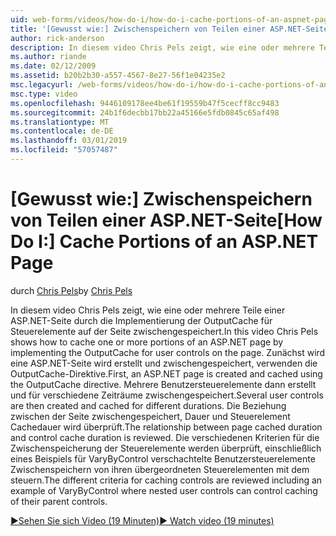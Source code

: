 ```yaml
---
uid: web-forms/videos/how-do-i/how-do-i-cache-portions-of-an-aspnet-page
title: '[Gewusst wie:] Zwischenspeichern von Teilen einer ASP.NET-Seite | Microsoft-Dokumentation'
author: rick-anderson
description: In diesem video Chris Pels zeigt, wie eine oder mehrere Teile einer ASP.NET-Seite durch die Implementierung der OutputCache für Steuerelemente auf der Seite zwischengespeichert. Zunächst wird ein...
ms.author: riande
ms.date: 02/12/2009
ms.assetid: b20b2b30-a557-4567-8e27-56f1e04235e2
msc.legacyurl: /web-forms/videos/how-do-i/how-do-i-cache-portions-of-an-aspnet-page
msc.type: video
ms.openlocfilehash: 9446109178ee4be61f19559b47f5cecff8cc9483
ms.sourcegitcommit: 24b1f6decbb17bb22a45166e5fdb0845c65af498
ms.translationtype: MT
ms.contentlocale: de-DE
ms.lasthandoff: 03/01/2019
ms.locfileid: "57057487"
---
```

<a name="how-do-i-cache-portions-of-an-aspnet-page"></a><span data-ttu-id="8f588-104">[Gewusst wie:] Zwischenspeichern von Teilen einer ASP.NET-Seite</span><span class="sxs-lookup"><span data-stu-id="8f588-104">[How Do I:] Cache Portions of an ASP.NET Page</span></span>
====================
<span data-ttu-id="8f588-105">durch [Chris Pels](https://twitter.com/chrispels)</span><span class="sxs-lookup"><span data-stu-id="8f588-105">by [Chris Pels](https://twitter.com/chrispels)</span></span>

<span data-ttu-id="8f588-106">In diesem video Chris Pels zeigt, wie eine oder mehrere Teile einer ASP.NET-Seite durch die Implementierung der OutputCache für Steuerelemente auf der Seite zwischengespeichert.</span><span class="sxs-lookup"><span data-stu-id="8f588-106">In this video Chris Pels shows how to cache one or more portions of an ASP.NET page by implementing the OutputCache for user controls on the page.</span></span> <span data-ttu-id="8f588-107">Zunächst wird eine ASP.NET-Seite wird erstellt und zwischengespeichert, verwenden die OutputCache-Direktive.</span><span class="sxs-lookup"><span data-stu-id="8f588-107">First, an ASP.NET page is created and cached using the OutputCache directive.</span></span> <span data-ttu-id="8f588-108">Mehrere Benutzersteuerelemente dann erstellt und für verschiedene Zeiträume zwischengespeichert.</span><span class="sxs-lookup"><span data-stu-id="8f588-108">Several user controls are then created and cached for different durations.</span></span> <span data-ttu-id="8f588-109">Die Beziehung zwischen der Seite zwischengespeichert, Dauer und Steuerelement Cachedauer wird überprüft.</span><span class="sxs-lookup"><span data-stu-id="8f588-109">The relationship between page cached duration and control cache duration is reviewed.</span></span> <span data-ttu-id="8f588-110">Die verschiedenen Kriterien für die Zwischenspeicherung der Steuerelemente werden überprüft, einschließlich eines Beispiels für VaryByControl verschachtelte Benutzersteuerelemente Zwischenspeichern von ihren übergeordneten Steuerelementen mit dem steuern.</span><span class="sxs-lookup"><span data-stu-id="8f588-110">The different criteria for caching controls are reviewed including an example of VaryByControl where nested user controls can control caching of their parent controls.</span></span>

[<span data-ttu-id="8f588-111">&#9654;Sehen Sie sich Video (19 Minuten)</span><span class="sxs-lookup"><span data-stu-id="8f588-111">&#9654; Watch video (19 minutes)</span></span>](https://channel9.msdn.com/Blogs/ASP-NET-Site-Videos/how-do-i-cache-portions-of-an-aspnet-page)

